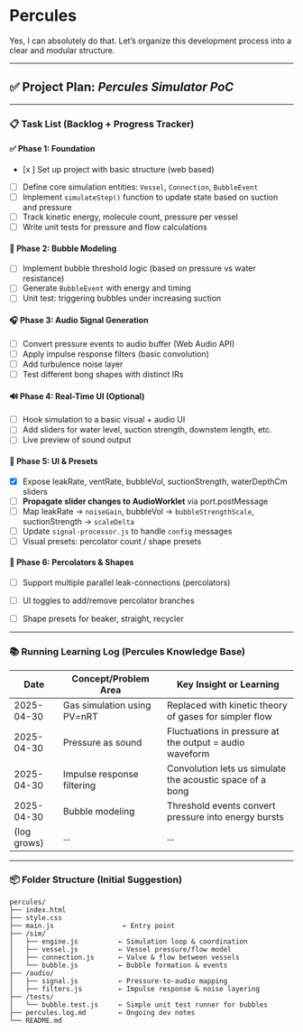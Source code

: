 # Percules
Yes, I can absolutely do that. Let’s organize this development process into a clear and modular structure.

---

## ✅ Project Plan: *Percules Simulator PoC*

---

### 📋 Task List (Backlog + Progress Tracker)

#### ✅ **Phase 1: Foundation**
- [x ] Set up project with basic structure (web based)
- [ ] Define core simulation entities: `Vessel`, `Connection`, `BubbleEvent`
- [ ] Implement `simulateStep()` function to update state based on suction and pressure
- [ ] Track kinetic energy, molecule count, pressure per vessel
- [ ] Write unit tests for pressure and flow calculations

#### 🔄 **Phase 2: Bubble Modeling**
- [ ] Implement bubble threshold logic (based on pressure vs water resistance)
- [ ] Generate `BubbleEvent` with energy and timing
- [ ] Unit test: triggering bubbles under increasing suction

#### 🎧 **Phase 3: Audio Signal Generation**
- [ ] Convert pressure events to audio buffer (Web Audio API)
- [ ] Apply impulse response filters (basic convolution)
- [ ] Add turbulence noise layer
- [ ] Test different bong shapes with distinct IRs

#### 🔊 **Phase 4: Real-Time UI (Optional)**
- [ ] Hook simulation to a basic visual + audio UI
- [ ] Add sliders for water level, suction strength, downstem length, etc.
- [ ] Live preview of sound output

#### 🔲 Phase 5: UI & Presets
- [x] Expose leakRate, ventRate, bubbleVol, suctionStrength, waterDepthCm sliders  
- [ ] **Propagate slider changes to AudioWorklet** via port.postMessage  
- [ ] Map leakRate → `noiseGain`, bubbleVol → `bubbleStrengthScale`, suctionStrength → `scaleDelta`  
- [ ] Update `signal-processor.js` to handle `config` messages  
- [ ] Visual presets: percolator count / shape presets  

#### 🔲 Phase 6: Percolators & Shapes
- [ ] Support multiple parallel leak-connections (percolators)  
- [ ] UI toggles to add/remove percolator branches  
- [ ] Shape presets for beaker, straight, recycler


---

### 📚 Running Learning Log (Percules Knowledge Base)

| Date       | Concept/Problem Area           | Key Insight or Learning                                   |
|------------|--------------------------------|-----------------------------------------------------------|
| 2025-04-30 | Gas simulation using PV=nRT    | Replaced with kinetic theory of gases for simpler flow    |
| 2025-04-30 | Pressure as sound              | Fluctuations in pressure at the output = audio waveform   |
| 2025-04-30 | Impulse response filtering     | Convolution lets us simulate the acoustic space of a bong |
| 2025-04-30 | Bubble modeling                | Threshold events convert pressure into energy bursts      |
| (log grows)| ...                            | ...                                                       |

---

### 📦 Folder Structure (Initial Suggestion)

```
percules/
├── index.html
├── style.css
├── main.js                 ← Entry point
├── /sim/
│   ├── engine.js          ← Simulation loop & coordination
│   ├── vessel.js          ← Vessel pressure/flow model
│   ├── connection.js      ← Valve & flow between vessels
│   └── bubble.js          ← Bubble formation & events
├── /audio/
│   ├── signal.js          ← Pressure-to-audio mapping
│   ├── filters.js         ← Impulse response & noise layering
├── /tests/
│   └── bubble.test.js     ← Simple unit test runner for bubbles
├── percules.log.md        ← Ongoing dev notes
└── README.md
```